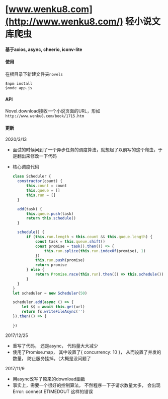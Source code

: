 [www.wenku8.com](http://www.wenku8.com/) 轻小说文库爬虫
=======================================================

#### 基于axios, async, cheerio, iconv-lite

#### 使用

在根目录下新建文件夹`novels`

```
$npm install
$node app.js
```

#### API

Novel.download接收一个小说页面的URL，形如`http://www.wenku8.com/book/1715.htm`

#### 更新

2020/3/13

- 面试的时候问到了一个异步任务的调度算法，就想起了以前写的这个爬虫，于是翻出来修改一下代码

- 核心调度代码

  ``` js
  class Scheduler {
  	constructor(count) {
  		this.count = count
  		this.queue = []
  		this.run = []
  	}
  
  	add(task) {
  		this.queue.push(task)
  		return this.schedule()
  	}
  
  	schedule() {
  		if (this.run.length < this.count && this.queue.length) {
  		  	const task = this.queue.shift()
  		  	const promise = task().then(() => {
  		  		this.run.splice(this.run.indexOf(promise), 1)
  		  	})
  		  	this.run.push(promise)
  		  	return promise
  		} else {
  		  	return Promise.race(this.run).then(() => this.schedule())
  		}
  	}
  }
  let scheduler = new Scheduler(50)
  
  scheduler.add(async () => {
      let $$ = await this.get(url)
      return fs.writeFileAsync('')
  }).then(() => {
      
  })
  ```

  

2017/12/25

- 重写了代码， 还是async， 代码量大大减少
- 使用了Promise.map， 其中设置了{ concurrency: 10 }， 从而设置了并发的数量， 防止服务挂掉。（大概是没问题了

2017/11/9 

- 用async改写了原来的download函数
- 事实上，需要一个很好的控制算法， 不然程序一下子请求数量太多， 会出现 Error: connect ETIMEDOUT 这样的错误 

